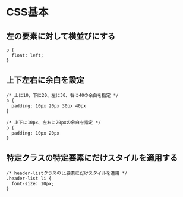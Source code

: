# CSS基本

## 左の要素に対して横並びにする
```
p {
  float: left;
}
```

## 上下左右に余白を設定
```
/* 上に10、下に20、左に30、右に40の余白を指定 */
p {
  padding: 10px 20px 30px 40px
}

/* 上下に10px、左右に20pxの余白を指定 */
p {
  padding: 10px 20px
}
```

## 特定クラスの特定要素にだけスタイルを適用する
```
/* header-listクラスのli要素にだけスタイルを適用 */
.header-list li {
  font-size: 10px;
}
```

